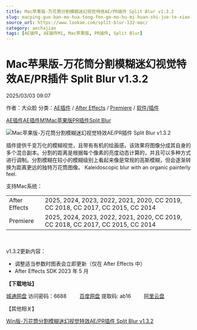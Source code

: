 ```yaml
---
title: Mac苹果版-万花筒分割模糊迷幻视觉特效AE/PR插件 Split Blur v1.3.2
slug: macping-guo-ban-mo-hua-tong-fen-ge-mo-hu-mi-huan-shi-jue-te-xiao-ae-prcha-jian-split-blur-v1-3-2
source_url: https://www.lookae.com/split-blur-132-mac/
category: aechajian
tags: [AE插件, AE插件M1, Mac苹果版, PR插件, Split Blur]
---
```

# Mac苹果版-万花筒分割模糊迷幻视觉特效AE/PR插件 Split Blur v1.3.2

2025/03/03 09:07

作者：大众脸
分类：[AE插件](https://www.lookae.com/after-effects/aechajian/) / [After Effects](https://www.lookae.com/after-effects/) / [Premiere](https://www.lookae.com/qitarjcj/premierezy/) / [软件/插件](https://www.lookae.com/qitarjcj/)

[AE插件](https://www.lookae.com/tag/ae%e6%8f%92%e4%bb%b6/)[AE插件M1](https://www.lookae.com/tag/aem1/)[Mac苹果版](https://www.lookae.com/tag/mac%e8%8b%b9%e6%9e%9c%e7%89%88/)[PR插件](https://www.lookae.com/tag/pr%e6%8f%92%e4%bb%b6/)[Split Blur](https://www.lookae.com/tag/split-blur/)

![Mac苹果版-万花筒分割模糊迷幻视觉特效AE/PR插件 Split Blur v1.3.2](https://www.lookae.com/wp-content/uploads/2021/03/Split-Blur.jpg "Mac苹果版-万花筒分割模糊迷幻视觉特效AE/PR插件 Split Blur v1.3.2-LookAE.com")

插件提供千变万化的模糊视觉，且带有有机的绘画感。该效果将图像分成其自身的多个混合副本。分割的距离是根据每个像素的亮度动态计算的，并且可以多种方式进行调制。分割模糊在较小的模糊级别上看起来像是常规的高斯模糊，但会逐渐转换为距离更远的独特万花筒图像。 Kaleidoscopic blur with an organic painterly feel.

支持Mac系统：

|  |  |
| --- | --- |
| After Effects | 2025, 2024, 2023, 2022, 2021, 2020, CC 2019, CC 2018, CC 2017, CC 2015, CC 2014 |
| Premiere | 2025, 2024, 2023, 2022, 2021, 2020, CC 2019, CC 2018, CC 2017, CC 2015, CC 2014 |

﻿

v1.3.2更新内容：

* 调整适当参数时图表会立即更新（仅在 After Effects 中）
* After Effects SDK 2023 年 5 月

**【下载地址】**

[城通网盘](https://url70.ctfile.com/f/2827370-1465919593-a0948a?p=4431) 访问密码：6688         [百度网盘](https://pan.baidu.com/s/13ZuLgA7EFm9eJuj8NF0vaw?pwd=ab16) 提取码: ab16         [阿里云盘](https://www.alipan.com/s/YGA9vedm4NU)

【其他相关】

[Win版-万花筒分割模糊迷幻视觉特效AE/PR插件 Split Blur v1.3.2](https://www.lookae.com/split-blur-132/)
